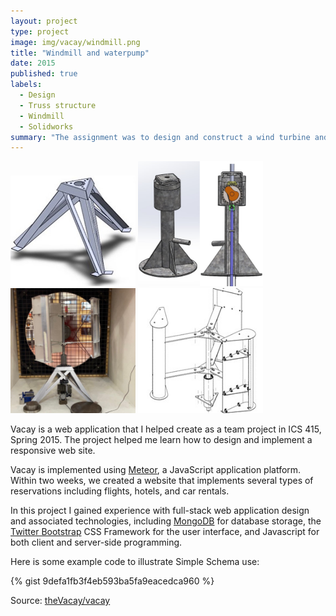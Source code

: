 ```yaml
---
layout: project
type: project
image: img/vacay/windmill.png
title: "Windmill and waterpump"
date: 2015
published: true
labels:
  - Design
  - Truss structure
  - Windmill
  - Solidworks
summary: "The assignment was to design and construct a wind turbine and a waterpump that could be powered by it."
---
```

<div class="text-center p-4">
  <img width="200px" src="../img/vacay/wind stand.jpg" class="img-thumbnail" >
  <img width="200px" src="../img/vacay/Pump.png" class="img-thumbnail" >
  <img width="200px" src="../img/vacay/windmill.png" >
  <img width="200px" src="../img/vacay/Turbine (2).jpg" >
</div>


Vacay is a web application that I helped create as a team project in ICS 415, Spring 2015. The project helped me learn how to design and implement a responsive web site.

Vacay is implemented using [Meteor](http://meteor.com), a JavaScript application platform. Within two weeks, we created a website that implements several types of reservations including flights, hotels, and car rentals.

In this project I gained experience with full-stack web application design and associated technologies, including [MongoDB](http://mongodb.com) for database storage, the [Twitter Bootstrap](http://getbootstrap.com/) CSS Framework for the user interface, and Javascript for both client and server-side programming. 

Here is some example code to illustrate Simple Schema use:

{% gist 9defa1fb3f4eb593ba5fa9eacedca960 %}
 
Source: <a href="https://github.com/theVacay/vacay">theVacay/vacay</a>
